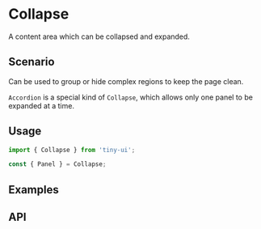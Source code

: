 # Collapse

A content area which can be collapsed and expanded.

## Scenario

Can be used to group or hide complex regions to keep the page clean.

`Accordion` is a special kind of `Collapse`, which allows only one panel to be expanded at a time.

## Usage

```js
import { Collapse } from 'tiny-ui';

const { Panel } = Collapse;
```

## Examples

<!--{demo}-->

## API


